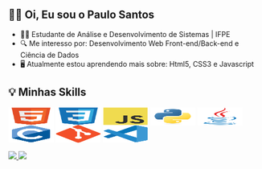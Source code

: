 ## 👨‍💻 Oi, Eu sou o Paulo Santos
 
* 👨‍🎓 Estudante de Análise e Desenvolvimento de Sistemas | IFPE
* 🔍 Me interesso por: Desenvolvimento Web Front-end/Back-end e Ciência de Dados
* 🖥️ Atualmente estou aprendendo mais sobre: Html5, CSS3 e Javascript

## 💡 Minhas Skills 
<div style="display: inline_block">
  <img align="center" alt="Paulo-HTML" height="35" width="90" src="https://raw.githubusercontent.com/devicons/devicon/master/icons/html5/html5-original.svg">
  <img align="center" alt="Paulo-CSS" height="35" width="90" src="https://raw.githubusercontent.com/devicons/devicon/master/icons/css3/css3-original.svg">
  <img align="center" alt="Paulo-Js" height="35" width="90" src="https://raw.githubusercontent.com/devicons/devicon/master/icons/javascript/javascript-original.svg">
  <img align="center" alt="Paulo-Python" height="35" width="90" src="https://raw.githubusercontent.com/devicons/devicon/master/icons/python/python-original.svg">
  <img align="center" alt="Paulo-Java" height="35" width="90" src="https://raw.githubusercontent.com/devicons/devicon/master/icons/java/java-original.svg">
  <img align="center" alt="Paulo-C" height="35" width="90" src="https://raw.githubusercontent.com/devicons/devicon/master/icons/c/c-original.svg">
  <img align="center" alt="Paulo-Git" height="35" width="90" src="https://raw.githubusercontent.com/devicons/devicon/master/icons/git/git-original.svg">
  <img align="center" alt="Paulo-Vscode" height="35" width="90" src="https://raw.githubusercontent.com/devicons/devicon/master/icons/vscode/vscode-original.svg">
</div><br>

<div>
  <a href="https://github.com/Paulo-Ed">
  <img height="200em" src="https://github-readme-stats.vercel.app/api?username=Paulo-Ed&show_icons=true&theme=github_dark&include_all_commits=true&count_private=true"/>
  <img height="200em" src="https://github-readme-stats.vercel.app/api/top-langs/?username=Paulo-Ed&layout=compact&langs_count=7&theme=github_dark"/>
</div>




